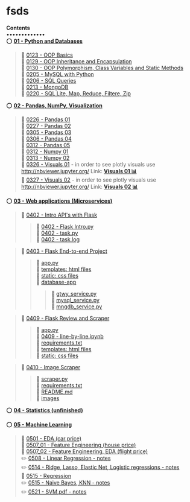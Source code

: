 # fsds

**Contents**  
•••••••••••••  
:o: [**01 - Python and Databases**](https://github.com/aziart/fsds/tree/main/01%20-%20Python%20and%20Databases)  
> :small_blue_diamond: [0123 - OOP Basics](https://github.com/aziart/fsds/blob/main/01%20-%20Python%20and%20Databases/0123%20-%20OOP%20Basics.ipynb)  
> :small_blue_diamond: [0129 - OOP Inheritance and Encapsulation](https://github.com/aziart/fsds/blob/main/01%20-%20Python%20and%20Databases/0129%20-%20OOP%20Inheritance%20and%20Encapsulation.ipynb)  
> :small_blue_diamond: [0130 - OOP Polymorphism, Class Variables and Static Methods](https://github.com/aziart/fsds/blob/main/01%20-%20Python%20and%20Databases/0130%20-%20OOP%20Polymorphism%2C%20Class%20Variables%20and%20Static%20Methods.ipynb)  
> :small_blue_diamond: [0205 - MySQL with Python](https://github.com/aziart/fsds/blob/main/01%20-%20Python%20and%20Databases/0205%20-%20MySQL%20with%20Python.ipynb)  
> :small_blue_diamond: [0206 - SQL Queries](https://github.com/aziart/fsds/blob/main/01%20-%20Python%20and%20Databases/0206%20-%20SQL%20Queries.ipynb)  
> :small_blue_diamond: [0213 - MongoDB](https://github.com/aziart/fsds/blob/main/01%20-%20Python%20and%20Databases/0213%20-%20MongoDB.ipynb)  
> :small_blue_diamond: [0220 - SQL Lite, Map, Reduce, Filtere, Zip](https://github.com/aziart/fsds/blob/main/01%20-%20Python%20and%20Databases/0220%20-%20SQL%20Lite%2C%20Map%2C%20Reduce%2C%20Filtere%2C%20Zip.ipynb)  



:o: [**02 - Pandas, NumPy, Visualization**](https://github.com/aziart/fsds/tree/main/02%20-%20Pandas%2C%20NumPy%2C%20Visualization)  
> :small_blue_diamond: [0226 - Pandas 01](https://github.com/aziart/fsds/blob/main/02%20-%20Pandas%2C%20NumPy%2C%20Visualization/0226%20-%20Pandas%2001.ipynb)  
> :small_blue_diamond: [0227 - Pandas 02](https://github.com/aziart/fsds/blob/main/02%20-%20Pandas%2C%20NumPy%2C%20Visualization/0227%20-%20Pandas%2002.ipynb)  
> :small_blue_diamond: [0305 - Pandas 03](https://github.com/aziart/fsds/blob/main/02%20-%20Pandas%2C%20NumPy%2C%20Visualization/0305%20-%20Pandas%2003.ipynb)  
> :small_blue_diamond: [0306 - Pandas 04](https://github.com/aziart/fsds/blob/main/02%20-%20Pandas%2C%20NumPy%2C%20Visualization/0306%20-%20Pandas%2004.ipynb)  
> :small_blue_diamond: [0312 - Pandas 05](https://github.com/aziart/fsds/blob/main/02%20-%20Pandas%2C%20NumPy%2C%20Visualization/0312%2001%20-%20Pandas%2005.ipynb)  
> :small_blue_diamond: [0312 - Numpy 01](https://github.com/aziart/fsds/blob/main/02%20-%20Pandas%2C%20NumPy%2C%20Visualization/0312%2002%20-%20Numpy%2001.ipynb)  
> :small_blue_diamond: [0313 - Numpy 02](https://github.com/aziart/fsds/blob/main/02%20-%20Pandas%2C%20NumPy%2C%20Visualization/0313%20-%20Numpy%2002.ipynb)  
> :small_blue_diamond: [0326 - Visuals 01](https://github.com/aziart/fsds/blob/main/02%20-%20Pandas%2C%20NumPy%2C%20Visualization/0326%20-%20Visuals%2001.ipynb) - in order to see plotly visuals use http://nbviewer.jupyter.org/ Link: [**Visuals 01 :bar_chart:**](https://nbviewer.org/github/aziart/fsds/blob/main/02%20-%20Pandas%2C%20NumPy%2C%20Visualization/0326%20-%20Visuals%2001.ipynb)  
> :small_blue_diamond: [0327 - Visuals 02](https://github.com/aziart/fsds/blob/main/02%20-%20Pandas%2C%20NumPy%2C%20Visualization/0327%20-%20Visuals%2002.ipynb) - in order to see plotly visuals use http://nbviewer.jupyter.org/ Link: [**Visuals 02 :bar_chart:**](https://nbviewer.org/github/aziart/fsds/blob/main/02%20-%20Pandas%2C%20NumPy%2C%20Visualization/0327%20-%20Visuals%2002.ipynb)  


:o: [**03 - Web applications (Microservices)**](https://github.com/aziart/fsds/tree/main/03%20-%20Web%20applications%20(Microservices))  
> :small_orange_diamond: [0402 - Intro API's with Flask](https://github.com/aziart/fsds/tree/main/03%20-%20Web%20applications%20(Microservices)/0402%20-%20APItest)  
> > :small_red_triangle: [0402 - Flask Intro.py](https://github.com/aziart/fsds/blob/main/03%20-%20Web%20applications%20(Microservices)/0402%20-%20APItest/0402%20-%20Flask%20Intro.py)  
> > :small_red_triangle: [0402 - task.py](https://github.com/aziart/fsds/blob/main/03%20-%20Web%20applications%20(Microservices)/0402%20-%20APItest/0402%20-%20task.py)  
> > :page_facing_up: [0402 - task.log](https://github.com/aziart/fsds/blob/main/03%20-%20Web%20applications%20(Microservices)/0402%20-%20APItest/0402%20-%20task.log)  

> :small_orange_diamond: [0403 - Flask End-to-end Project](https://github.com/aziart/fsds/tree/main/03%20-%20Web%20applications%20(Microservices)/0403%20-%20Flask%20End-to-end%20Project)  
> > :small_red_triangle: [app.py](https://github.com/aziart/fsds/blob/main/03%20-%20Web%20applications%20(Microservices)/0403%20-%20Flask%20End-to-end%20Project/app.py)  
> > :file_folder: [templates: html files](https://github.com/aziart/fsds/tree/main/03%20-%20Web%20applications%20(Microservices)/0403%20-%20Flask%20End-to-end%20Project/templates)  
> > :file_folder: [static: css files](https://github.com/aziart/fsds/tree/main/03%20-%20Web%20applications%20(Microservices)/0403%20-%20Flask%20End-to-end%20Project/static)  
> > :open_file_folder: [database-app](https://github.com/aziart/fsds/tree/main/03%20-%20Web%20applications%20(Microservices)/0403%20-%20Flask%20End-to-end%20Project/database-app)  
> > > :small_red_triangle: [gtwy_service.py](https://github.com/aziart/fsds/blob/main/03%20-%20Web%20applications%20(Microservices)/0403%20-%20Flask%20End-to-end%20Project/database-app/gtwy_service.py)  
> > > :small_red_triangle: [mysql_service.py](https://github.com/aziart/fsds/blob/main/03%20-%20Web%20applications%20(Microservices)/0403%20-%20Flask%20End-to-end%20Project/database-app/mysql_service.py)  
> > > :small_red_triangle: [mngdb_service.py](https://github.com/aziart/fsds/blob/main/03%20-%20Web%20applications%20(Microservices)/0403%20-%20Flask%20End-to-end%20Project/database-app/mngdb_service.py)  

> :small_orange_diamond: [0409 - Flask Review and Scraper](https://github.com/aziart/fsds/tree/main/03%20-%20Web%20applications%20(Microservices)/0409%20-%20Flask%20Review%20and%20Scraper)  
> > :small_red_triangle: [app.py](https://github.com/aziart/fsds/blob/main/03%20-%20Web%20applications%20(Microservices)/0409%20-%20Flask%20Review%20and%20Scraper/app.py)  
> > :small_blue_diamond: [0409 - line-by-line.ipynb](https://github.com/aziart/fsds/blob/main/03%20-%20Web%20applications%20(Microservices)/0409%20-%20Flask%20Review%20and%20Scraper/0409%20-%20line-by-line.ipynb)  
> > :page_facing_up: [requirements.txt](https://github.com/aziart/fsds/blob/main/03%20-%20Web%20applications%20(Microservices)/0409%20-%20Flask%20Review%20and%20Scraper/requirements.txt)  
> > :file_folder: [templates: html files](https://github.com/aziart/fsds/tree/main/03%20-%20Web%20applications%20(Microservices)/0409%20-%20Flask%20Review%20and%20Scraper/templates)  
> > :file_folder: [static: css files](https://github.com/aziart/fsds/tree/main/03%20-%20Web%20applications%20(Microservices)/0409%20-%20Flask%20Review%20and%20Scraper/static)  

> :small_orange_diamond: [0410 - Image Scraper](https://github.com/aziart/fsds/tree/main/03%20-%20Web%20applications%20(Microservices)/0410%20-%20Image%20Scraper)  
> > :small_red_triangle: [scraper.py](https://github.com/aziart/fsds/blob/main/03%20-%20Web%20applications%20(Microservices)/0410%20-%20Image%20Scraper/scraper.py)  
> > :page_facing_up: [requirements.txt](https://github.com/aziart/fsds/blob/main/03%20-%20Web%20applications%20(Microservices)/0410%20-%20Image%20Scraper/requirements.txt)  
> > :green_book: [README.md](https://github.com/aziart/fsds/blob/main/03%20-%20Web%20applications%20(Microservices)/0410%20-%20Image%20Scraper/README.md)  
> > :file_folder: [images](https://github.com/aziart/fsds/tree/main/03%20-%20Web%20applications%20(Microservices)/0410%20-%20Image%20Scraper/images)  



:o: [**04 - Statistics (unfinished)**](https://github.com/aziart/fsds/tree/main/04%20-%20Statistics)    



:o: [**05 - Machine Learning**](https://github.com/aziart/fsds/tree/main/05%20-%20Machine%20Learning)  
> :small_blue_diamond: [0501 - EDA (car price)](https://github.com/aziart/fsds/blob/main/05%20-%20Machine%20Learning/0501%20-%20EDA%20(car%20price).ipynb)  
> :small_blue_diamond: [0507_01 - Feature Engineering (house price)](https://github.com/aziart/fsds/blob/main/05%20-%20Machine%20Learning/0507_01%20-%20Feature%20Engineering%20(house%20price).ipynb)  
> :small_blue_diamond: [0507_02 - Feature Engineering, EDA (flight price)](https://github.com/aziart/fsds/blob/main/05%20-%20Machine%20Learning/0507_02%20-%20Feature%20Engineering%20(flight%20price).ipynb)  
> :pencil2: [0508 - Linear Regression - notes](https://github.com/aziart/fsds/blob/main/05%20-%20Machine%20Learning/0508%20-%20Linear%20Regression.pdf)  
> :pencil2: [0514 - Ridge, Lasso, Elastic Net, Logistic regressions - notes](https://github.com/aziart/fsds/blob/main/05%20-%20Machine%20Learning/0514%20-%20Ridge%2C%20Lasso%2C%20Elastic%20Net%2C%20Logistic%20regressions.pdf)  
> :small_blue_diamond: [0515 - Regression](https://github.com/aziart/fsds/blob/main/05%20-%20Machine%20Learning/0515%20-%20Regression.ipynb)  
> :pencil2: [0515 - Naive Bayes, KNN - notes](https://github.com/aziart/fsds/blob/main/05%20-%20Machine%20Learning/0515%20-%20Naive%20Bayes%2C%20KNN.pdf)  
> :pencil2: [0521 - SVM.pdf - notes](https://github.com/aziart/fsds/blob/main/05%20-%20Machine%20Learning/0521%20-%20SVM.pdf)

